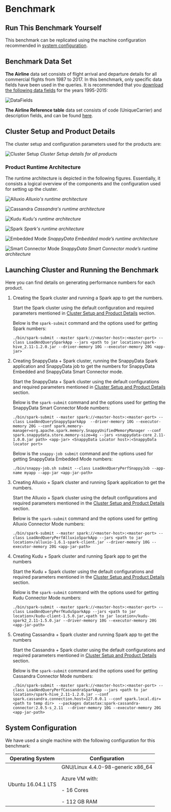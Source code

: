 # Benchmark

## Run This Benchmark Yourself

This benchmark can be replicated using the machine configuration recommended in [system configuration](#sys-config).

<a id="data-set"></a>
## Benchmark Data Set

**The Airline** data set consists of flight arrival and departure details for all commercial flights from 1987 to 2017. In this benchmark, only specific data fields have been used in the queries. It is recommended that you [download the following data fields](https://www.transtats.bts.gov/DL_SelectFields.asp?Table_ID=236&DB_Short_Name=On-Time) for the years 1995-2015:

![DataFields](images/airline_datafield.png)

**The Airline Reference table** data set consists of code (UniqueCarrier) and description fields, and can be found [here](https://github.com/SnappyDataInc/snappydata/tree/master/examples/quickstart/data/airportcodeParquetData).


<a id="cluster-setup"></a>
## Cluster Setup and Product Details

The cluster setup and configuration parameters used for the products are:

![Cluster Setup](images/cluster_setup.png)
*Cluster Setup details for all products*

###  Product Runtime Architecture
The runtime architecture is depicted in the following figures. Essentially, it consists a logical overview of the components and the configuration used for setting up the cluster.

![Alluxio](images/alluxio_runtime_architecture.png)
*Alluxio's runtime architecture*

![Cassandra](images/cassandra_runtime_architecture.png)
*Cassandra's runtime architecture*

![Kudu](images/kudu_runtime_architecture.png)
*Kudu's runtime architecture*

![Spark](images/spark_runtime_architecture.png)
*Spark's runtime architecture*

![Embedded Mode](images/embed_runtime_architecture.png)
*SnappyData Embedded mode’s runtime architecture*

![Smart Connector Mode](images/smart_runtime_architecture.png)
*SnappyData Smart Connector mode’s runtime architecture*

<a id="launch_run"></a>
## Launching Cluster and Running the Benchmark

Here you can find details on generating performance numbers for each product.

1. Creating the Spark cluster and running a Spark app to get the numbers. </p>
	Start the Spark cluster using the default configuration and required parameters mentioned in [Cluster Setup and Product Details](#cluster-setup) section.

	Below is the `spark-submit` command and the options used for getting Spark numbers:

  	```./bin/spark-submit --master spark://<master-host>:<master-port> --class LoadAndQuerySparkApp --jars <path to jar location>/spark-hive_2.11-1.2.0.jar --driver-memory 10G --executor-memory 20G <app- jar>```

2. Creating SnappyData + Spark cluster, running the SnappyData Spark application and SnappyData job to get the numbers for SnappyData Embedded and SnappyData Smart Connector mode.</p>
	Start the SnappyData + Spark cluster using the default configurations and required parameters mentioned in [Cluster Setup and Product Details](#cluster-setup) section.

	Below is the `spark-submit` command and the options used for getting the SnappyData Smart Connector Mode numbers:
	
	  ```./bin/spark-submit --master spark://<master-host>:<master-port> --class LoadAndQuerySnappySparkApp  --driver-memory 10G --executor-memory 20G --conf spark.memory-manager=org.apache.spark.memory.SnappyUnifiedMemoryManager --conf spark.snappydata.store.memory-size=4g --jars <snappydata-core_2.11-1.0.0.jar path> <app-jar> <SnappyData Locator host>:<SnappyData locator port>```

	Below is the `snappy-job submit` command and the options used for getting SnappyData Embedded Mode numbers:

	  ```./bin/snappy-job.sh submit --class LoadAndQueryPerfSnappyJob --app-name myapp --app-jar <app-jar-path>```

3. Creating Alluxio + Spark cluster and running Spark application to get the numbers.</p>
	Start the Alluxio + Spark cluster using the default configurations and required parameters mentioned in the [Cluster Setup and Product Details](#cluster-setup) section.

	Below is the `spark-submit` command and the options used for getting Alluxio Connector Mode numbers:

  	```./bin/spark-submit --master spark://<master-host>:<master-port> --class LoadAndQueryPerfAlluxioSparkApp --jars <path to jar location>/alluxio-1.6.1-spark-client.jar --driver-memory 10G --executor-memory 20G <app-jar-path>```

4. Creating Kudu + Spark cluster and running Spark app to get the numbers</p>
	Start the Kudu + Spark cluster using the default configurations and required parameters mentioned in the [Cluster Setup and Product Details](#cluster-setup) section.</p>

	Below is the `spark-submit` command with the options used for getting Kudu Connector Mode numbers:
	
  	```./bin/spark-submit --master spark://<master-host>:<master-port> --class LoadAndQueryPerfKuduSparkApp --jars <path to jar location>/kudu-client-1.5.0.jar,<path to jar location>/kudu-spark2_2.11-1.5.0.jar --driver-memory 10G --executor-memory 20G <app-jar-path>```


5. Creating Cassandra + Spark cluster and running Spark app to get the numbers</p>
    Start the Cassandra + Spark cluster using the default configurations and required parameters mentioned in [Cluster Setup and Product Details](#cluster-setup) section.

	Below is the `spark-submit` command and the options used for getting Cassandra Connector Mode numbers:

 	 ```./bin/spark-submit --master spark://<master-host>:<master-port> --class LoadAndQueryPerfCassandraSparkApp --jars <path to jar location>/spark-hive_2.11-1.2.0.jar --conf spark.cassandra.connection.host=127.0.0.1 --conf spark.local.dir=<path to temp dir>  --packages datastax:spark-cassandra-connector:2.0.5-s_2.11  --driver-memory 10G --executor-memory 20G <app-jar-path>```

<a id="sys-config"></a>
## System Configuration
We have used a single machine with the following configuration for this benchmark:

| Operating System | Configuration |
|--------|--------|
|Ubuntu 16.04.1 LTS|GNU/Linux 4.4.0-98-generic x86_64 </p>Azure VM with:</p>- 16 Cores</p>- 112 GB RAM|